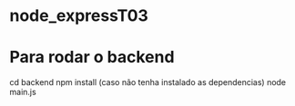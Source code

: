 # node_expressT03

# Para rodar o backend
cd backend
npm install (caso não tenha instalado as dependencias)
node main.js
